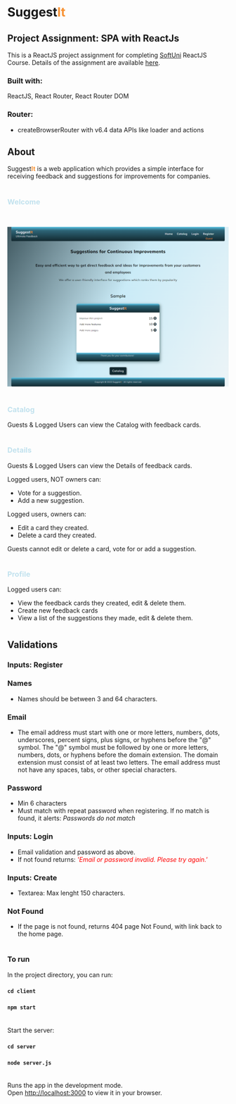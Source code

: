 # Suggest<span style="color:#F79234">**It**</span>
## **Project Assignment: SPA with ReactJs**


This is a ReactJS project assignment for completing [SoftUni](https://softuni.bg/)
ReactJS Course. Details of the assignment are available [here](https://github.com/zhenyahodges/SoftUni-Courses/blob/main/Front_End/REACT/REACT-PROJECT/ReactJS-Project-Assignment.docx).

 ### **Built with:**
 ReactJS, React Router, React Router DOM
### **Router:**

 * createBrowserRouter  with v6.4 data APIs like loader and actions


## **About**

Suggest<span style="color:#F79234">**It**</span> is a web application which provides a simple interface for receiving feedback and suggestions for improvements for companies.

#

### <span style="color:#c2e2ee">**Welcome**</span>
<br>

![alt text](./readme-res/SuggestIt-Welcome-View.png "Welcome View")
#

### <span style="color:#c2e2ee">Catalog</span>

Guests & Logged Users can view the Catalog with feedback cards.
#

### <span style="color:#c2e2ee">**Details**</span>

Guests & Logged Users can view the Details of feedback cards.

Logged users, NOT owners can:
* Vote for a suggestion.
* Add a new suggestion.

Logged users, owners can:
* Edit a card they created.
* Delete a card they created.

Guests cannot edit or delete a card, vote for or add a suggestion.
#

### <span style="color:#c2e2ee">**Profile**</span>

Logged users can:
* View the feedback cards they created, edit & delete them.
* Create new feedback cards
* View a list of the suggestions they made, edit & delete them.

#

## **Validations**

### **Inputs: Register**

### Names
* Names should be between 3 and 64  characters.

### Email
* The email address must start with one or more letters, numbers, dots, underscores, percent signs, plus signs, or hyphens before the "@" symbol.
The "@" symbol must be followed by one or more letters, numbers, dots, or hyphens before the domain extension.
The domain extension must consist of at least two letters.
The email address must not have any spaces, tabs, or other special characters.

### Password
* Min 6 characters
* Must match with repeat password when registering. If no match is found, it alerts: *Passwords do not match*

### **Inputs:  Login**
* Email validation and password as above.
* If not found returns: <span style="color:red">*'Email or password invalid. Please try again.'*</span>

### **Inputs:  Create**
* Textarea: Max lenght 150 characters.

### **Not Found**
* If the page is not found, returns 404 page Not Found, with link back to the home page.


#
### **To run**

In the project directory, you can run:

#### `cd client`
#### `npm start`
\
Start the server:
#### `cd server`
#### `node server.js`

\
Runs the app in the development mode.\
Open [http://localhost:3000](http://localhost:3000) to view it in your browser.
#



